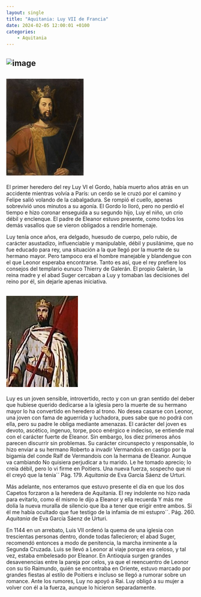 ```yaml
---
layout: single
title: "Aquitania: Luy VII de Francia"
date: 2024-02-05 12:00:01 +0100
categories: 
    - Aquitania
---
```

![image](https://github.com/user-attachments/assets/bd623636-f152-4473-813e-53ad61b117af)
---

![Luy VII](/assets/img/0ce42735-1e39-44fd-84e8-269604c95fca.jpg)
---
El primer heredero del rey Luy VI el Gordo, había muerto años 
atrás en un accidente mientras volvía a París: un cerdo 
se le cruzó por el camino y Felipe salió volando de
la cabalgadura. Se rompió el cuello, apenas sobrevivió unos minutos a su
agonía. El Gordo lo lloró, pero no perdió el tiempo e hizo coronar
enseguida a su segundo hijo, Luy el niño, un crío débil y enclenque. El
padre de Eleanor estuvo presente, como todos los demás vasallos que se
vieron obligados a rendirle homenaje.

Luy tenía once años, era delgado, huesudo de cuerpo, pelo rubio, de
carácter asustadizo, influenciable y manipulable, débil y pusilánime,
que no fue educado para rey, una situación a la que llegó por la muerte
de su hermano mayor. Pero tampoco era el hombre manejable y blandengue
con el que Leonor esperaba encontrarse. Tanto es así, que el rey
prefiere los consejos del templario eunuco Thierry de Galerán. El propio
Galerán, la reina madre y el abad Suger cercaban a Luy y tomaban las
decisiones del reino por él, sin dejarle apenas iniciativa.

![Luy VII](/assets/img/ca849c85-dfef-4589-979a-5efba23d76d1.jpg)
---
Luy es un joven sensible, introvertido, recto y con un 
gran sentido del deber que hubiese querido dedicarse a la
iglesia pero la muerte de su hermano mayor lo ha convertido en heredero
al trono. No desea casarse con Leonor, una joven con fama de aguerrida y
luchadora, pues sabe que no podrá con ella, pero su padre le obliga
mediante amenazas. El carácter del joven es devoto, ascético, ingenuo,
torpe, poco enérgico e indeciso, se entiende mal con el carácter fuerte
de Eleanor. Sin embargo, los diez primeros años parecen discurrir sin
problemas. Su carácter circunspecto y responsable, lo hizo enviar a su
hermano Roberto a invadir Vermandois en castigo por la bigamia del conde
Ralf de Vermandois con la hermana de Eleanor. Aunque va cambiando
No quisiera perjudicar a tu marido. Le he tomado aprecio; lo creía
débil, pero lo vi firme en Poitiers. Una nueva fuerza, sospecho que ni
él creyó que la tenía´´ Pág. 179. *Aquitania* de Eva García Sáenz
de Urturi.

Más adelante, nos enteramos que estuvo presente el día en que los dos
Capetos forzaron a la heredera de Aquitania. El rey indolente no hizo
nada para evitarlo, como él mismo le dijo a Eleanor y ella recuerda
Y más me dolía la nueva muralla de silencio que iba a tener que
erigir entre ambos. Si él me había ocultado que fue testigo de la
infamia de mi estupro´´. Pág. 260. *Aquitania* de Eva García Sáenz
de Urturi.

En 1144 en un arrebato, Luis VII ordenó la quema de una iglesia con
trescientas personas dentro, donde todas fallecieron; el abad Suger,
recomendó entonces a modo de penitencia, la marcha inminente a la
Segunda Cruzada. Luis se llevó a Leonor al viaje porque era celoso, y
tal vez, estaba embelesado por Eleanor. En Antioquia surgen grandes
desavenencias entre la pareja por celos, ya que el reencuentro de Leonor
con su tío Raimundo, quién se encontraba en Oriente, estuvo marcado por
grandes fiestas al estilo de Poitiers e incluso se llegó a rumorar sobre
un romance. Ante los rumores, Luy no apoyó a Rai. Luy obligó a su mujer
a volver con él a la fuerza, aunque lo hicieron separadamente.
